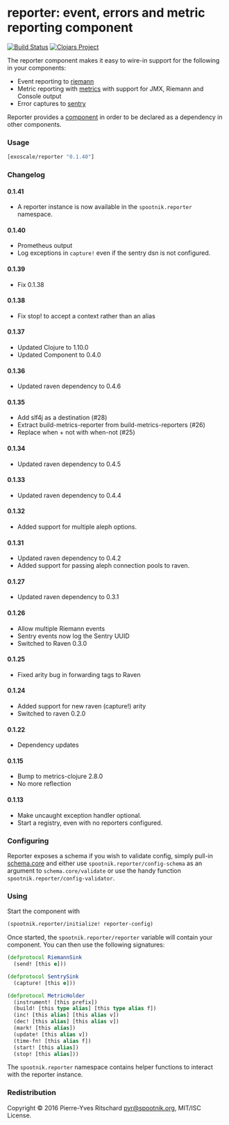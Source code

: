 reporter: event, errors and metric reporting component
======================================================

[![Build Status](https://travis-ci.com/exoscale/reporter.svg?branch=master)](https://travis-ci.com/exoscale/reporter)
[![Clojars Project](https://img.shields.io/clojars/v/exoscale/reporter.svg)](https://clojars.org/exoscale/reporter)

The reporter component makes it easy to wire-in support for
the following in your components:

- Event reporting to [riemann](http://riemann.io)
- Metric reporting with [metrics](http://metrics.dropwizard.io/3.1.0/) with support for JMX, Riemann and Console output
- Error captures to [sentry](https://getsentry.com/welcome/)

Reporter provides a [component](https://github.com/stuartsierra/component) in order to be declared as a dependency in other components.

### Usage

```clojure
[exoscale/reporter "0.1.40"]
```

### Changelog

#### 0.1.41

- A reporter instance is now available in the `spootnik.reporter` namespace.

#### 0.1.40

- Prometheus output
- Log exceptions in `capture!` even if the sentry dsn is not configured.

#### 0.1.39

- Fix 0.1.38

#### 0.1.38

- Fix stop! to accept a context rather than an alias

#### 0.1.37

- Updated Clojure to 1.10.0
- Updated Component to 0.4.0

#### 0.1.36

- Updated raven dependency to 0.4.6

#### 0.1.35

- Add slf4j as a destination (#28)
- Extract build-metrics-reporter from build-metrics-reporters (#26)
- Replace when + not with when-not (#25)

#### 0.1.34

- Updated raven dependency to 0.4.5

#### 0.1.33

- Updated raven dependency to 0.4.4

#### 0.1.32

- Added support for multiple aleph options.

#### 0.1.31

- Updated raven dependency to 0.4.2
- Added support for passing aleph connection pools to raven.

#### 0.1.27

- Updated raven dependency to 0.3.1

#### 0.1.26

- Allow multiple Riemann events
- Sentry events now log the Sentry UUID
- Switched to Raven 0.3.0

#### 0.1.25

- Fixed arity bug in forwarding tags to Raven

#### 0.1.24

- Added support for new raven (capture!) arity
- Switched to raven 0.2.0

#### 0.1.22

- Dependency updates

#### 0.1.15

- Bump to metrics-clojure 2.8.0
- No more reflection

#### 0.1.13

- Make uncaught exception handler optional.
- Start a registry, even with no reporters configured.

### Configuring

Reporter exposes a schema if you wish to validate config, simply pull-in [schema.core](https://github.com/plumatic/schema) and either use `spootnik.reporter/config-schema`
as an argument to `schema.core/validate` or use the handy function `spootnik.reporter/config-validator`.


### Using

Start the component with

```clojure
(spootnik.reporter/initialize! reporter-config)
```

Once started, the `spootnik.reporter/reporter` variable will contain your component. You can then use the following signatures:

```clojure
(defprotocol RiemannSink
  (send! [this e]))

(defprotocol SentrySink
  (capture! [this e]))

(defprotocol MetricHolder
  (instrument! [this prefix])
  (build! [this type alias] [this type alias f])
  (inc! [this alias] [this alias v])
  (dec! [this alias] [this alias v])
  (mark! [this alias])
  (update! [this alias v])
  (time-fn! [this alias f])
  (start! [this alias])
  (stop! [this alias]))
```

The `spootnik.reporter` namespace contains helper functions to interact with the reporter instance.

### Redistribution

Copyright © 2016 Pierre-Yves Ritschard <pyr@spootnik.org>, MIT/ISC License.
